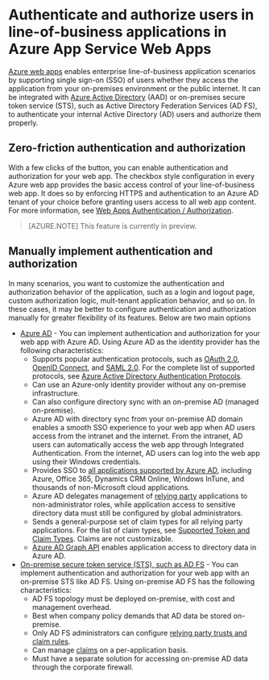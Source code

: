 <properties 
	pageTitle="Authenticate and uuthorize line-of-business apps in Azure App Service Web Apps" 
	description="Learn the different authentication and authorization options for line-of-business applications that are deployed to Azure App Service Web Apps" 
	services="app-service\web" 
	documentationCenter="" 
	authors="cephalin" 
	manager="wpickett" 
	editor="jimbe"/>

<tags 
	ms.service="app-service-web" 
	ms.devlang="na" 
	ms.topic="article" 
	ms.tgt_pltfrm="na" 
	ms.workload="web" 
	ms.date="03/24/2015" 
	ms.author="cephalin"/>

# Authenticate and authorize users in line-of-business applications in Azure App Service Web Apps #

[Azure web apps](http://azure.microsoft.com/en-us/services/websites/) enables enterprise line-of-business application scenarios by supporting single sign-on (SSO) of users whether they access the application from your on-premises environment or the public internet. It can be integrated with [Azure Active Directory](http://azure.microsoft.com/en-us/services/active-directory/) (AAD) or on-premises secure token service (STS), such as Active Directory Federation Services (AD FS), to authenticate your internal Active Directory (AD) users and authorize them properly.

## Zero-friction authentication and authorization ##

With a few clicks of the button, you can enable authentication and authorization for your web app. The checkbox style configuration in every Azure web app provides the basic access control of your line-of-business web app. It does so by enforcing HTTPS and authentication to an Azure AD tenant of your choice before granting users access to all web app content. For more information, see [Web Apps Authentication / Authorization](http://azure.microsoft.com/blog/2014/11/13/azure-websites-authentication-authorization/).

>[AZURE.NOTE] This feature is currently in preview.

## Manually implement authentication and authorization ##

In many scenarios, you want to customize the authentication and authorization behavior of the application, such as a login and logout page, custom authorization logic, mult-tenant application behavior, and so on. In these cases, it may be better to configure authentication and authorization manually for greater flexibility of its features. Below are two main options  

-	[Azure AD](../web-sites-dotnet-lob-application-azure-ad/) - You can implement authentication and authorization for your web app with Azure AD. Using Azure AD as the identity provider has the following characteristics:
	-	Supports popular authentication protocols, such as [OAuth 2.0](http://oauth.net/2/), [OpenID Connect](http://openid.net/connect/), and [SAML 2.0](http://en.wikipedia.org/wiki/SAML_2.0). For the complete list of supported protocols, see [Azure Active Directory Authentication Protocols](http://msdn.microsoft.com/library/azure/dn151124.aspx).
	-	Can use an Azure-only identity provider without any on-premise infrastructure.
	-	Can also configure directory sync with an on-premise AD (managed on-premise).
	-	Azure AD with directory sync from your on-premise AD domain enables a smooth SSO experience to your web app when AD users access from the intranet and the internet. From the intranet, AD users can automatically access the web app through Integrated Authentication. From the internet, AD users can log into the web app using their Windows credentials.
	-	Provides SSO to [all applications supported by Azure AD](/marketplace/active-directory/), including Azure, Office 365, Dynamics CRM Online, Windows InTune, and thousands of non-Microsoft cloud applications. 
	-	Azure AD delegates management of [relying party](http://en.wikipedia.org/wiki/Relying_party) applications to non-administrator roles, while application access to sensitive directory data must still be configured by global administrators.
	-	Sends a general-purpose set of claim types for all relying party applications. For the list of claim types, see [Supported Token and Claim Types](http://msdn.microsoft.com/library/azure/dn195587.aspx). Claims are not customizable.
	-	[Azure AD Graph API](http://msdn.microsoft.com/library/azure/hh974476.aspx) enables application access to directory data in Azure AD.
-	[On-premise secure token service (STS), such as AD FS](../web-sites-dotnet-lob-application-adfs/) - You can implement authentication and authorization for your web app with an on-premise STS like AD FS. Using on-premise AD FS has the following characteristics:
	-	AD FS topology must be deployed on-premise, with cost and management overhead.
	-	Best when company policy demands that AD data be stored on-premise.
	-	Only AD FS administrators can configure [relying party trusts and claim rules](http://technet.microsoft.com/library/dd807108.aspx).
	-	Can manage [claims](http://technet.microsoft.com/library/ee913571.aspx) on a per-application basis.
	-	Must have a separate solution for accessing on-premise AD data through the corporate firewall.
